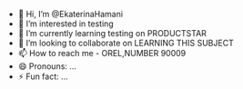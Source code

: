 - 👋 Hi, I’m @EkaterinaHamani
- 👀 I’m interested in testing
- 🌱 I’m currently learning testing on PRODUCTSTAR
- 💞️ I’m looking to collaborate on LEARNING THIS SUBJECT
- 📫 How to reach me - OREL,NUMBER 90009
- 😄 Pronouns: ...
- ⚡ Fun fact: ...

<!---
EkaterinaHamani/EkaterinaHamani is a ✨ special ✨ repository because its `README.md` (this file) appears on your GitHub profile.
You can click the Preview link to take a look at your changes.
--->
